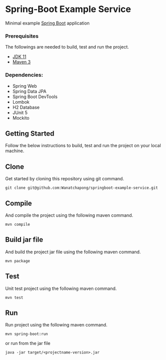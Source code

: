 # Spring-Boot Example Service
Minimal example [Spring Boot](http://projects.spring.io/spring-boot/) application

### Prerequisites

The followings are needed to build, test and run the project.

- [JDK 11](https://www.oracle.com/technetwork/java/javase/downloads/jdk11-downloads-5066655.html)
- [Maven 3](https://maven.apache.org/download.cgi)

### Dependencies:
- Spring Web
- Spring Data JPA
- Spring Boot DevTools
- Lombok
- H2 Database
- JUnit 5
- Mockito

## Getting Started

Follow the below instructions to build, test and run the project on your local machine.

## Clone

Get started by cloning this repository using git command.


```
git clone git@github.com:Wanatchapong/springboot-example-service.git
```

## Compile

And compile the project using the following maven command.

```
mvn compile 
```

## Build jar file

And build the project jar file using the following maven command.

```
mvn package 
```

## Test

Unit test project using the following maven command.


```
mvn test
```


## Run

Run project using the following maven command.


```
mvn spring-boot:run
```
or run from the jar file

```
java -jar target/<projectname-version>.jar 
```